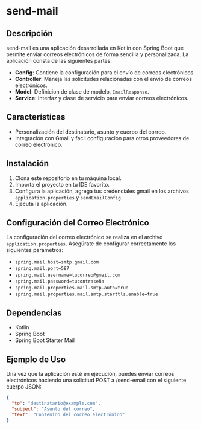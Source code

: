 # send-mail

## Descripción

send-mail es una aplicación desarrollada en Kotlin con Spring Boot que permite enviar correos electrónicos de forma sencilla y personalizada. La aplicación consta de las siguientes partes:

- **Config**: Contiene la configuración para el envío de correos electrónicos.
- **Controller**: Maneja las solicitudes relacionadas con el envío de correos electrónicos.
- **Model**: Definicion de clase de modelo, `EmailResponse`.
- **Service**: Interfaz y clase de servicio para enviar correos electrónicos.

## Características

- Personalización del destinatario, asunto y cuerpo del correo.
- Integración con Gmail y facil configuracion para otros proveedores de correo electrónico.

## Instalación

1. Clona este repositorio en tu máquina local.
2. Importa el proyecto en tu IDE favorito.
3. Configura la aplicación, agrega tus credenciales gmail en los archivos `application.properties` y `sendEmailConfig`.
4. Ejecuta la aplicación.

## Configuración del Correo Electrónico

La configuración del correo electrónico se realiza en el archivo `application.properties`. Asegúrate de configurar correctamente los siguientes parámetros:

- `spring.mail.host=smtp.gmail.com`
- `spring.mail.port=587`
- `spring.mail.username=tucorreo@gmail.com`
- `spring.mail.password=tucontraseña`
- `spring.mail.properties.mail.smtp.auth=true`
- `spring.mail.properties.mail.smtp.starttls.enable=true`

## Dependencias

- Kotlin
- Spring Boot
- Spring Boot Starter Mail

 
## Ejemplo de Uso

Una vez que la aplicación esté en ejecución, puedes enviar correos electrónicos haciendo una solicitud POST a /send-email con el siguiente cuerpo JSON:

```json
{
  "to": "destinatario@example.com",
  "subject": "Asunto del correo",
  "text": "Contenido del correo electrónico"
}

